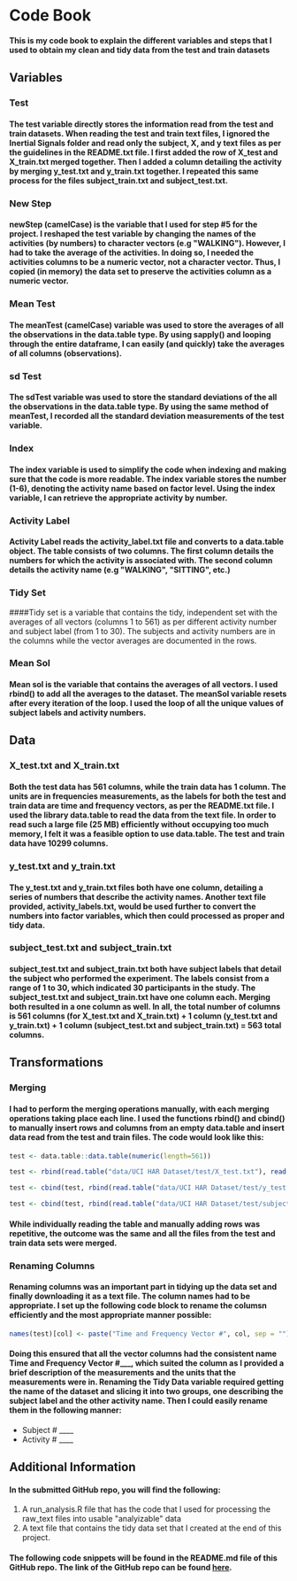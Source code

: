 # Code Book
#### This is my code book to explain the different variables and steps that I used to obtain my clean and tidy data from the test and train datasets

## Variables
### Test
#### The test variable directly stores the information read from the test and train datasets. When reading the test and train text files, I ignored the  Inertial Signals folder and read only the subject, X, and y text files as per the guidelines in the README.txt file. I first added the row of X_test and X_train.txt merged together. Then I added a column detailing the activity by merging y_test.txt and y_train.txt together. I repeated this same process for the files subject_train.txt and subject_test.txt.

### New Step
#### newStep (camelCase) is the variable that I used for step #5 for the project. I reshaped the test variable by changing the names of the activities (by numbers) to character vectors (e.g "WALKING"). However, I had to take the average of the activities. In doing so, I needed the activities columns to be a numeric vector, not a character vector. Thus, I copied (in memory) the data set to preserve the activities column as a numeric vector.

### Mean Test
#### The meanTest (camelCase) variable was used to store the averages of all the observations in the data.table type. By using sapply() and looping through the entire dataframe, I can easily (and quickly) take the averages of all columns (observations).
### sd Test
#### The sdTest variable was used to store the standard deviations of the all the observations in the data.table type. By using the same method of meanTest, I recorded all the standard deviation measurements of the test variable.

### Index
#### The index variable is used to simplify the code when indexing and making sure that the code is more readable. The index variable stores the number (1-6), denoting the activity name based on factor level. Using the index variable, I can retrieve the appropriate activity by number.

### Activity Label
#### Activity Label reads the activity_label.txt file and converts to a data.table object. The table consists of two columns. The first column details the numbers for which the activity is associated with. The second column details the activity name (e.g "WALKING", "SITTING", etc.)

### Tidy Set
####Tidy set is a variable that contains the tidy, independent set with the averages of all vectors (columns 1 to 561) as per different activity number and subject label (from 1 to 30). The subjects and activity numbers are in the columns while the vector averages are documented in the rows.

### Mean Sol
#### Mean sol is the variable that contains the averages of all vectors. I used rbind() to add all the averages to the dataset. The meanSol variable resets after every iteration of the loop. I used the loop of all the unique values of subject labels and activity numbers. 

## Data
### X_test.txt and X_train.txt
#### Both the test data has 561 columns, while the train data has 1 column. The units are in frequencies measurements, as the labels for both the test and train data are time and frequency vectors, as per the README.txt file. I used the library data.table to read the data from the text file. In order to read such a large file (25 MB) efficiently without occupying too much memory, I felt it was a feasible option to use data.table. The test and train data have 10299 columns. 
### y_test.txt and y_train.txt
#### The y_test.txt and y_train.txt files both have one column, detailing a series of numbers that describe the activity names. Another text file provided, activity_labels.txt, would be used further to convert the numbers into factor variables, which then could processed as proper and tidy data.
### subject_test.txt and subject_train.txt
#### subject_test.txt and subject_train.txt both have subject labels that detail the subject who performed the experiment. The labels consist from a range of 1 to 30, which indicated 30 participants in the study. The subject_test.txt and subject_train.txt have one column each. Merging both resulted in a one column as well. In all, the total number of columns is 561 columns (for X_test.txt and X_train.txt) + 1 column (y_test.txt and y_train.txt) + 1 column (subject_test.txt and subject_train.txt) = 563 total columns.

## Transformations
### Merging 
#### I had to perform the merging operations manually, with each merging operations taking place each line. I used the functions rbind() and cbind() to manually insert rows and columns from an empty data.table and insert data read from the test and train files. The code would look like this:

``` R
test <- data.table::data.table(numeric(length=561))

test <- rbind(read.table("data/UCI HAR Dataset/test/X_test.txt"), read.table("data/UCI HAR Dataset/train/X_train.txt"))

test <- cbind(test, rbind(read.table("data/UCI HAR Dataset/test/y_test.txt"), read.table("data/UCI HAR Dataset/train/y_train.txt")))

test <- cbind(test, rbind(read.table("data/UCI HAR Dataset/test/subject_test.txt"), read.table("data/UCI HAR Dataset/train/subject_train.txt")))


```

#### While individually reading the table and manually adding rows was repetitive, the outcome was the same and all the files from the test and train data sets were merged.


### Renaming Columns
#### Renaming columns was an important part in tidying up the data set and finally downloading it as a text file. The column names had to be appropriate. I set up the following code block to rename the columsn efficiently and the most appropriate manner possible: 

``` R
names(test)[col] <- paste("Time and Frequency Vector #", col, sep = "")
```

#### Doing this ensured that all the vector columns had the consistent name Time and Frequency Vector #___, which suited the column as I provided a brief description of the measurements and the units that the measurements were in. Renaming the Tidy Data variable required getting the name of the dataset and slicing it into two groups, one describing the subject label and the other activity name. Then I could easily rename them in the following manner: 

 - Subject # ____ 
 - Activity # ____

## Additional Information
#### In the submitted GitHub repo, you will find the following:
 1. A run_analysis.R file that has the code that I used for processing the raw_text files into usable "analyizable" data
 2. A text file that contains the tidy data set that I created at the end of this project.
 
#### The following code snippets will be found in the README.md file of this GitHub repo. The link of the GitHub repo can be found [here](https://github.com/RitCh123/tidydata).
